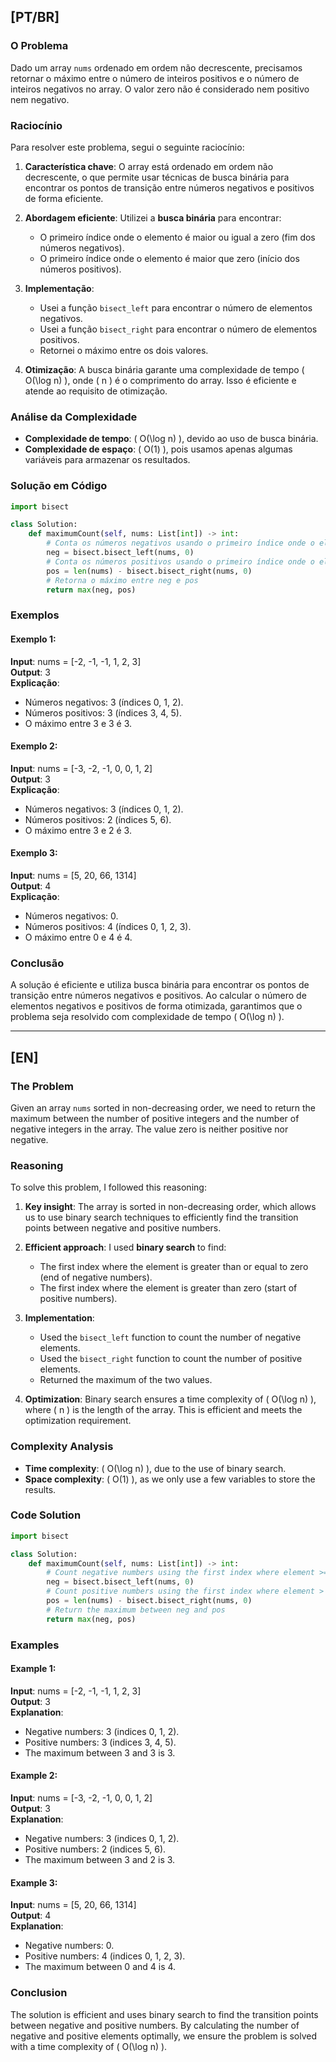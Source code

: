 ## [PT/BR]

### O Problema

Dado um array `nums` ordenado em ordem não decrescente, precisamos retornar o máximo entre o número de inteiros positivos e o número de inteiros negativos no array. O valor zero não é considerado nem positivo nem negativo.

### Raciocínio

Para resolver este problema, segui o seguinte raciocínio:

1. **Característica chave**: O array está ordenado em ordem não decrescente, o que permite usar técnicas de busca binária para encontrar os pontos de transição entre números negativos e positivos de forma eficiente.

2. **Abordagem eficiente**: Utilizei a **busca binária** para encontrar:
   - O primeiro índice onde o elemento é maior ou igual a zero (fim dos números negativos).
   - O primeiro índice onde o elemento é maior que zero (início dos números positivos).

3. **Implementação**:
   - Usei a função `bisect_left` para encontrar o número de elementos negativos.
   - Usei a função `bisect_right` para encontrar o número de elementos positivos.
   - Retornei o máximo entre os dois valores.

4. **Otimização**: A busca binária garante uma complexidade de tempo \( O(\log n) \), onde \( n \) é o comprimento do array. Isso é eficiente e atende ao requisito de otimização.

### Análise da Complexidade

- **Complexidade de tempo**: \( O(\log n) \), devido ao uso de busca binária.
- **Complexidade de espaço**: \( O(1) \), pois usamos apenas algumas variáveis para armazenar os resultados.

### Solução em Código

```python
import bisect

class Solution:
    def maximumCount(self, nums: List[int]) -> int:
        # Conta os números negativos usando o primeiro índice onde o elemento >= 0
        neg = bisect.bisect_left(nums, 0)
        # Conta os números positivos usando o primeiro índice onde o elemento > 0
        pos = len(nums) - bisect.bisect_right(nums, 0)
        # Retorna o máximo entre neg e pos
        return max(neg, pos)
```

### Exemplos

#### Exemplo 1:
**Input**: nums = [-2, -1, -1, 1, 2, 3]  
**Output**: 3  
**Explicação**:  
- Números negativos: 3 (índices 0, 1, 2).  
- Números positivos: 3 (índices 3, 4, 5).  
- O máximo entre 3 e 3 é 3.

#### Exemplo 2:
**Input**: nums = [-3, -2, -1, 0, 0, 1, 2]  
**Output**: 3  
**Explicação**:  
- Números negativos: 3 (índices 0, 1, 2).  
- Números positivos: 2 (índices 5, 6).  
- O máximo entre 3 e 2 é 3.

#### Exemplo 3:
**Input**: nums = [5, 20, 66, 1314]  
**Output**: 4  
**Explicação**:  
- Números negativos: 0.  
- Números positivos: 4 (índices 0, 1, 2, 3).  
- O máximo entre 0 e 4 é 4.

### Conclusão

A solução é eficiente e utiliza busca binária para encontrar os pontos de transição entre números negativos e positivos. Ao calcular o número de elementos negativos e positivos de forma otimizada, garantimos que o problema seja resolvido com complexidade de tempo \( O(\log n) \).

---

## [EN]

### The Problem

Given an array `nums` sorted in non-decreasing order, we need to return the maximum between the number of positive integers and the number of negative integers in the array. The value zero is neither positive nor negative.

### Reasoning

To solve this problem, I followed this reasoning:

1. **Key insight**: The array is sorted in non-decreasing order, which allows us to use binary search techniques to efficiently find the transition points between negative and positive numbers.

2. **Efficient approach**: I used **binary search** to find:
   - The first index where the element is greater than or equal to zero (end of negative numbers).
   - The first index where the element is greater than zero (start of positive numbers).

3. **Implementation**:
   - Used the `bisect_left` function to count the number of negative elements.
   - Used the `bisect_right` function to count the number of positive elements.
   - Returned the maximum of the two values.

4. **Optimization**: Binary search ensures a time complexity of \( O(\log n) \), where \( n \) is the length of the array. This is efficient and meets the optimization requirement.

### Complexity Analysis

- **Time complexity**: \( O(\log n) \), due to the use of binary search.
- **Space complexity**: \( O(1) \), as we only use a few variables to store the results.

### Code Solution

```python
import bisect

class Solution:
    def maximumCount(self, nums: List[int]) -> int:
        # Count negative numbers using the first index where element >= 0
        neg = bisect.bisect_left(nums, 0)
        # Count positive numbers using the first index where element > 0
        pos = len(nums) - bisect.bisect_right(nums, 0)
        # Return the maximum between neg and pos
        return max(neg, pos)
```

### Examples

#### Example 1:
**Input**: nums = [-2, -1, -1, 1, 2, 3]  
**Output**: 3  
**Explanation**:  
- Negative numbers: 3 (indices 0, 1, 2).  
- Positive numbers: 3 (indices 3, 4, 5).  
- The maximum between 3 and 3 is 3.

#### Example 2:
**Input**: nums = [-3, -2, -1, 0, 0, 1, 2]  
**Output**: 3  
**Explanation**:  
- Negative numbers: 3 (indices 0, 1, 2).  
- Positive numbers: 2 (indices 5, 6).  
- The maximum between 3 and 2 is 3.

#### Example 3:
**Input**: nums = [5, 20, 66, 1314]  
**Output**: 4  
**Explanation**:  
- Negative numbers: 0.  
- Positive numbers: 4 (indices 0, 1, 2, 3).  
- The maximum between 0 and 4 is 4.

### Conclusion

The solution is efficient and uses binary search to find the transition points between negative and positive numbers. By calculating the number of negative and positive elements optimally, we ensure the problem is solved with a time complexity of \( O(\log n) \).